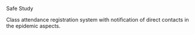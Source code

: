 Safe Study

Class attendance registration system with notification of direct contacts in the epidemic aspects.
